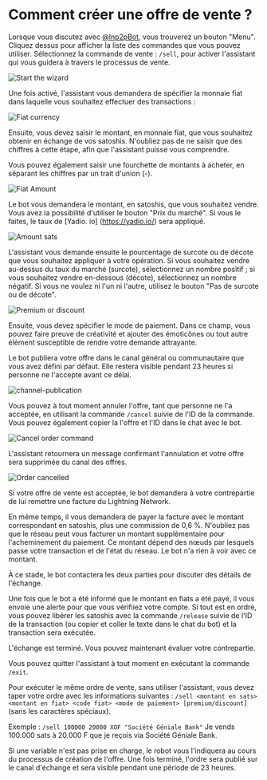 # Comment créer une offre de vente ?

Lorsque vous discutez avec [@lnp2pBot](https://t.me/lnp2pbot), vous trouverez un bouton "Menu". Cliquez dessus pour afficher la liste des commandes que vous pouvez utiliser. Sélectionnez la commande de vente : `/sell`, pour activer l'assistant qui vous guidera à travers le processus de vente.

![Start the wizard](./assets/images/sell-start.jpg)

Une fois activé, l'assistant vous demandera de spécifier la monnaie fiat dans laquelle vous souhaitez effectuer des transactions :

![Fiat currency](./assets/images/sell-fiat.jpg)

Ensuite, vous devez saisir le montant, en monnaie fiat, que vous souhaitez obtenir en échange de vos satoshis. N'oubliez pas de ne saisir que des chiffres à cette étape, afin que l'assistant puisse vous comprendre.

Vous pouvez également saisir une fourchette de montants à acheter, en séparant les chiffres par un trait d'union (-).

![Fiat Amount](./assets/images/amount.jpg)

Le bot vous demandera le montant, en satoshis, que vous souhaitez vendre. Vous avez la possibilité d'utiliser le bouton "Prix du marché". Si vous le faites, le taux de [Yadio. io] (https://yadio.io/) sera appliqué.

![Amount sats](./assets/images/amount-sats-market-price.jpg)

L'assistant vous demande ensuite le pourcentage de surcote ou de décote que vous souhaitez appliquer à votre opération. Si vous souhaitez vendre au-dessus du taux du marché (surcote), sélectionnez un nombre positif ; si vous souhaitez vendre en-dessous (décote), sélectionnez un nombre négatif. Si vous ne voulez ni l'un ni l'autre, utilisez le bouton "Pas de surcote ou de décote".

![Premium or discount](./assets/images/sell-prima.jpg)

Ensuite, vous devez spécifier le mode de paiement. Dans ce champ, vous pouvez faire preuve de créativité et ajouter des émoticônes ou tout autre élément susceptible de rendre votre demande attrayante.

Le bot publiera votre offre dans le canal général ou communautaire que vous avez défini par défaut. Elle restera visible pendant 23 heures si personne ne l'accepte avant ce délai.

![channel-publication](./assets/images/channel-publication.jpg)

Vous pouvez à tout moment annuler l'offre, tant que personne ne l'a acceptée, en utilisant la commande `/cancel` suivie de l'ID de la commande. Vous pouvez également copier la l'offre et l'ID dans le chat avec le bot.

![Cancel order command](./assets/images/cancel-order-comand.jpg)

L'assistant retournera un message confirmant l'annulation et votre offre sera supprimée du canal des offres.

![Order cancelled](./assets/images/cancel-order.jpg)

Si votre offre de vente est acceptée, le bot demandera à votre contrepartie de lui remettre une facture du Lightning Network.

En même temps, il vous demandera de payer la facture avec le montant correspondant en satoshis, plus une commission de 0,6 %. N'oubliez pas que le réseau peut vous facturer un montant supplémentaire pour l'acheminement du paiement. Ce montant dépend des nœuds par lesquels passe votre transaction et de l'état du réseau. Le bot n'a rien à voir avec ce montant.

À ce stade, le bot contactera les deux parties pour discuter des détails de l'échange.

Une fois que le bot a été informé que le montant en fiats a été payé, il vous envoie une alerte pour que vous vérifiiez votre compte. Si tout est en ordre, vous pouvez libérer les satoshis avec la commande `/release` suivie de l'ID de la transaction (ou copier et coller le texte dans le chat du bot) et la transaction sera exécutée.

L'échange est terminé. Vous pouvez maintenant évaluer votre contrepartie.

Vous pouvez quitter l'assistant à tout moment en exécutant la commande `/exit`.

Pour exécuter le même ordre de vente, sans utiliser l'assistant, vous devez taper votre ordre avec les informations suivantes : `/sell <montant en sats> <montant en fiat> <code fiat> <mode de paiement> [premium/discount]` (sans les caractères spéciaux).

Exemple : `/sell 100000 20000 XOF "Société Géniale Bank"` Je vends 100.000 sats à 20.000 F que je reçois via Société Géniale Bank.

Si une variable n'est pas prise en charge, le robot vous l'indiquera au cours du processus de création de l'offre. Une fois terminé, l'ordre sera publié sur le canal d'échange et sera visible pendant une période de 23 heures.
